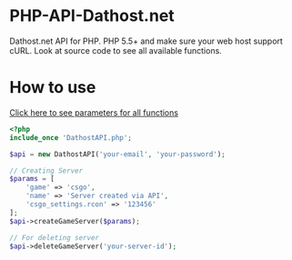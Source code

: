 # PHP-API-Dathost.net
Dathost.net API for PHP. PHP 5.5+ and make sure your web host support cURL. Look at source code to see all available functions.

# How to use
[Click here to see parameters for all functions](https://dathost.net/api)

```php
<?php
include_once 'DathostAPI.php';

$api = new DathostAPI('your-email', 'your-password');

// Creating Server
$params = [
    'game' => 'csgo',
    'name' => 'Server created via API',
    'csgo_settings.rcon' => '123456'
]; 
$api->createGameServer($params);

// For deleting server
$api->deleteGameServer('your-server-id');
